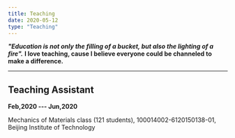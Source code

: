 ```yaml
---
title: Teaching
date: 2020-05-12
type: "Teaching"
---
```


**_"Education is not only the filling of a bucket, but also the lighting of a fire"._** **I love teaching, cause I believe everyone could be channeled to make a difference.**
***

## Teaching Assistant
**Feb,2020 --- Jun,2020**

Mechanics of Materials class (121 students), 100014002-6120150138-01, Beijing Institute of Technology  

